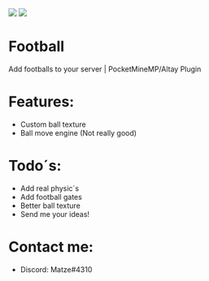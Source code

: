 <img src="https://github.com/Matze997/Football/blob/master/football.png"/>
<a href="https://poggit.pmmp.io/p/Football"><img src="https://poggit.pmmp.io/shield.state/Football"></a>

# Football
Add footballs to your server | PocketMineMP/Altay Plugin





# **Features:**
 - Custom ball texture
 - Ball move engine (Not really good)
 
 
 
 # **Todo´s:**
 - Add real physic´s
 - Add football gates
 - Better ball texture
 - Send me your ideas!
 
 
 
 # **Contact me:**
 - Discord: Matze#4310
